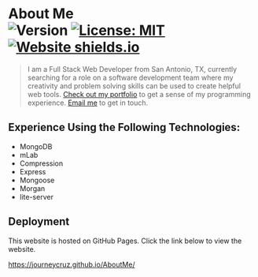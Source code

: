 # About Me <br /> ![Version](https://img.shields.io/github/v/release/journeycruz/AboutMe?label=Release) [![License: MIT](https://img.shields.io/badge/License-MIT-yellow.svg)](https://opensource.org/licenses/MIT) [![Website shields.io](https://img.shields.io/website?down_message=Down&label=Website&up_message=Up&url=https%3A%2F%2Fjourneycruz.github.io%2FAboutMe%2F)](https://journeycruz.github.io/AboutMe/)

> I am a Full Stack Web Developer from San Antonio, TX, currently searching for a role on a software development team where my creativity and problem solving skills can be used to create helpful web tools. <a target="_blank" href="https://journeycruz.github.io/WebDevPortfolio/">Check out my portfolio</a> to get a sense of my programming experience. <a target="_blank" href="mailto:journey.cruz@gmail.com">Email me</a> to get in touch. 

## Experience Using the Following Technologies:

- MongoDB
- mLab
- Compression
- Express
- Mongoose
- Morgan
- lite-server

## Deployment

This website is hosted on GitHub Pages. Click the link below to view the website.

https://journeycruz.github.io/AboutMe/